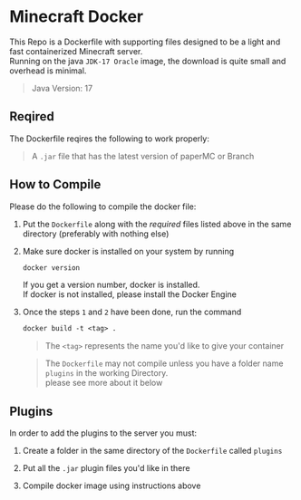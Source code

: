 # Minecraft Docker

This Repo is a Dockerfile with supporting files designed to be a light and fast containerized Minecraft server.  
Running on the java `JDK-17 Oracle` image, the download is quite small and overhead is minimal.

> Java Version: 17

## Reqired

The Dockerfile reqires the following to work properly:

> A `.jar` file that has the latest version of paperMC or Branch  

## How to Compile

Please do the following to compile the docker file:

1. Put the `Dockerfile` along with the *required* files listed above in the same directory (preferably with nothing else)

2. Make sure docker is installed on your system by running  
   ```Dockerfile
   docker version
   ```  
   If you get a version number, docker is installed.  
   If docker is not installed, please install the Docker Engine

3. Once the steps `1` and `2` have been done, run the command  
   ```Dockerfile
   docker build -t <tag> .
   ```  
   > The `<tag>` represents the name you'd like to give your container
   
   > The `Dockerfile` may not compile unless you have a folder name `plugins` in the working Directory.  
   > please see more about it below

## Plugins

In order to add the plugins to the server you must:

1. Create a folder in the same directory of the `Dockerfile` called `plugins`

2. Put all the `.jar` plugin files you'd like in there

3. Compile docker image using instructions above
